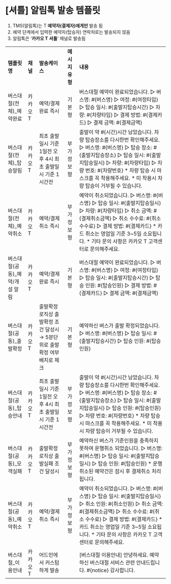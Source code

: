 # [셔틀] 알림톡 발송 템플릿

1. TMS(알림톡)는 T **예약자(결제자)에게만** 발송 됨  
2. 예약 단계에서 입력한 예약자(탑승자) 연락처로는 발송되지 않음  
3. 알림톡은 ‘**카카오 T 셔틀**‘ 채널로 발송됨

|  |  |  |  |  |
| --- | --- | --- | --- | --- |
| **템플릿명** | **채널** | **발송케이스** | **메시지 유형** | **내용** |
| 버스대절(전체)\_예약완료 | 카카오 T | 예약/결제 완료 즉시 | 기본형 | 버스대절 예약이 완료되었습니다.  ▷ 버스명: #{버스명} ▷ 여정: #{여정타입} ▷ 탑승 일시: #{출발지탑승시간} ▷ 차량: #{차량타입} ▷ 결제 방법: #{결제카드} ▷ 결제 금액: #{결제금액} |
| 버스대절(전체)\_탑승알림 | 카카오 T | 최초 출발일시 기준 1일전 오후 4시 최초 출발일시 기준 1시간전 | 부가정보형 | 출발이 약 #{시간}시간 남았습니다. 차량 탑승장소를 다시한번 확인해주세요.  ▷ 버스명: #{버스명} ▷ 탑승 장소: #{출발지탑승장소} ▷ 탑승 일시: #{출발지탑승일시} ▷ 차량: #{차량타입} ▷ 차량 번호: #{차량번호}  \* 차량 탑승 시 마스크를 꼭 착용해주세요. \* 미 착용시 차량 탑승이 거부될 수 있습니다. |
| 버스대절(전체)\_예약취소 | 카카오 T | 예약/결제 취소 즉시 | 부가정보형 | 예약이 취소되었습니다.  ▷ 버스명: #{버스명} ▷ 탑승 일시: #{출발지탑승일시} ▷ 차량: #{차량타입} ▷ 취소 금액: #{결제취소금액} ▷ 취소 수수료: #{취소 수수료} ▷ 결제 방법: #{결제카드}  \* 카드 취소는 영업일 기준 3~5일 소요됩니다. \* 기타 문의 사항은 카카오 T 고객센터로 문의해주세요. |
| 버스대절(공동)\_예약/개설 알림 | 카카오 T | 예약/결제 완료 즉시 | 기본형 | 버스대절 예약이 완료되었습니다.  ▷ 버스명: #{버스명} ▷ 여정: #{여정타입} ▷ 탑승 일시: #{출발지탑승시간} ▷ 탑승 인원: #{탑승인원} ▷ 결제 방법: #{결제카드} ▷ 결제 금액: #{결제금액} |
| 버스대절(공동)\_출발확정 | 카카오 T | 출발확정 로직상 출발확정 조건 달성시 → 5분단위로 출발확정 여부 배치로 체크 | 기본형 | 예약하신 버스가 출발 확정되었습니다.  ▷ 버스명: #{버스명} ▷ 탑승 일시: #{출발지탑승시간} ▷ 탑승 인원: #{탑승인원} |
| 버스대절(공동)\_탑승안내 | 카카오 T | 최초 출발일시 기준 1일전 오후 4시 최초 출발일시 기준 1시간전 | 부가정보형 | 출발이 약 #{시간}시간 남았습니다. 차량 탑승장소를 다시한번 확인해주세요.  ▷ 버스명: #{버스명} ▷ 탑승 장소: #{출발지탑승장소} ▷ 탑승 일시: #{출발지탑승일시} ▷ 탑승 인원: #{탑승인원} ▷ 차량 번호: #{차량번호}  \* 차량 탑승 시 마스크를 꼭 착용해주세요. \* 미 착용시 차량 탑승이 거부될 수 있습니다. |
| 버스대절(공동)\_모객실패 | 카카오 T | 출발확정 로직상 출발실패 조건 달성시 | 부가 정보형 | 예약하신 버스가 기준인원을 충족하지 못하여 운행취소 되었습니다.  ▷ 버스명: #{버스명} ▷ 탑승 일시: #{출발지탑승일시} ▷ 탑승 인원: #{탑승인원}  \* 운행취소된 예약건은 잠시 후 결제취소 처리됩니다. |
| 버스대절(공동)\_예약취소 | 카카오 T | 예약/결제 취소 즉시 | 부가정보형 | 예약이 취소되었습니다.  ▷ 버스명: #{버스명} ▷ 탑승 일시: #{출발지탑승일시} ▷ 취소 인원: #{취소인원} ▷ 취소 금액: #{결제취소금액} ▷ 취소 수수료: #{취소 수수료} ▷ 결제 방법: #{결제카드}  \* 카드 취소는 영업일 기준 3~5일 소요됩니다. \* 기타 문의 사항은 카카오 T 고객센터로 문의해주세요. |
| 버스대절\_이용안내 | 카카오 T | 어드민에서 커스텀하게 발송 |  | [버스대절 이용안내] 안녕하세요.  예약하신 버스대절 서비스 관련 안내드립니다. #{notice}  감사합니다. |